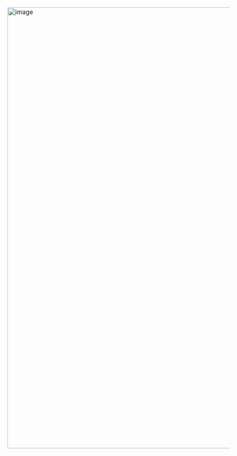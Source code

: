<img width="1000" alt="image" src="https://github.com/user-attachments/assets/44911099-9eb5-4864-836a-e1f7a4f415c0">
